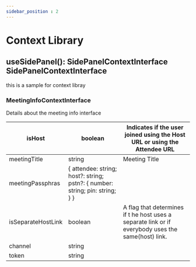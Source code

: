 ```yaml
---
sidebar_position : 2
---
```

# Context Library

useSidePanel(): SidePanelContextInterface
SidePanelContextInterface
---
this is  a sample for context libray

### MeetingInfoContextInterface
Details about the meeting info interface

| isHost             | boolean                                                                                               | Indicates if the user joined using the Host URL or using the Attendee URL                           |
|--------------------|-------------------------------------------------------------------------------------------------------|-----------------------------------------------------------------------------------------------------|
| meetingTitle       | string                                                                                                | Meeting Title                                                                                       |
| meetingPassphras   | {    attendee: string;    host?: string;    pstn?: {       number: string;        pin: string;    } } |                                                                                                     |
| isSeparateHostLink | boolean                                                                                               | A flag that determines if t he host uses a separate link or  if everybody uses the same(host) link. |
| channel            | string                                                                                                |                                                                                                     |
| token              | string                                                                                                |                                                                                                     |